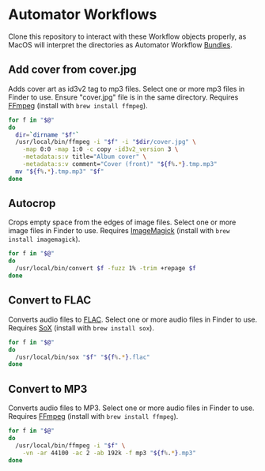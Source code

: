 # Automator Workflows
Clone this repository to interact with these Workflow objects properly, as MacOS will interpret the directories as Automator Workflow [Bundles](https://en.wikipedia.org/wiki/Bundle_(macOS)).

## Add cover from cover.jpg
Adds cover art as id3v2 tag to mp3 files. Select one or more mp3 files in Finder to use. Ensure "cover.jpg" file is in the same directory. Requires [FFmpeg](https://www.ffmpeg.org/) (install with `brew install ffmpeg`).
```bash
for f in "$@"
do 
  dir=`dirname "$f"`
  /usr/local/bin/ffmpeg -i "$f" -i "$dir/cover.jpg" \
    -map 0:0 -map 1:0 -c copy -id3v2_version 3 \
    -metadata:s:v title="Album cover" \
    -metadata:s:v comment="Cover (front)" "${f%.*}.tmp.mp3"
  mv "${f%.*}.tmp.mp3" "$f"
done
```

## Autocrop
Crops empty space from the edges of image files. Select one or more image files in Finder to use. Requires [ImageMagick](https://www.imagemagick.org/) (install with `brew install imagemagick`).
```bash
for f in "$@"
do
  /usr/local/bin/convert $f -fuzz 1% -trim +repage $f
done
```

## Convert to FLAC
Converts audio files to [FLAC](https://en.wikipedia.org/wiki/FLAC). Select one or more audio files in Finder to use. Requires [SoX](http://sox.sourceforge.net/sox.html) (install with `brew install sox`).
```bash
for f in "$@"
do
  /usr/local/bin/sox "$f" "${f%.*}.flac"
done
```

## Convert to MP3
Converts audio files to MP3. Select one or more audio files in Finder to use. Requires [FFmpeg](https://www.ffmpeg.org/) (install with `brew install ffmpeg`).

```bash
for f in "$@"
do
  /usr/local/bin/ffmpeg -i "$f" \
    -vn -ar 44100 -ac 2 -ab 192k -f mp3 "${f%.*}.mp3"
done
```
